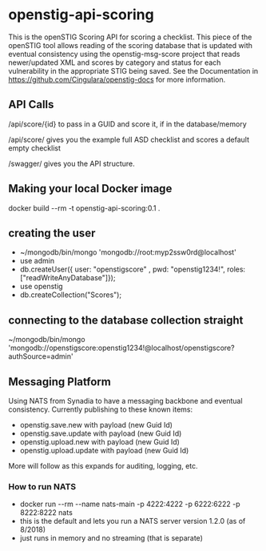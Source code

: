 # openstig-api-scoring
This is the openSTIG Scoring API for scoring a checklist. This piece of the openSTIG tool allows reading of the scoring database that is updated with
eventual consistency using the openstig-msg-score project that reads newer/updated XML and scores by category and status for each vulnerability in the 
appropriate STIG being saved. See the Documentation in https://github.com/Cingulara/openstig-docs for more information.


## API Calls
/api/score/{id} to pass in a GUID and score it, if in the database/memory

/api/score/ gives you the example full ASD checklist and scores a default empty checklist

/swagger/ gives you the API structure.

## Making your local Docker image
docker build --rm -t openstig-api-scoring:0.1 .

## creating the user
* ~/mongodb/bin/mongo 'mongodb://root:myp2ssw0rd@localhost'
* use admin
* db.createUser({ user: "openstigscore" , pwd: "openstig1234!", roles: ["readWriteAnyDatabase"]});
* use openstig
* db.createCollection("Scores");

## connecting to the database collection straight
~/mongodb/bin/mongo 'mongodb://openstigscore:openstig1234!@localhost/openstigscore?authSource=admin'

## Messaging Platform
Using NATS from Synadia to have a messaging backbone and eventual consistency. Currently publishing to these known items:
* openstig.save.new with payload (new Guid Id)
* openstig.save.update with payload (new Guid Id)
* openstig.upload.new with payload (new Guid Id)
* openstig.upload.update with payload (new Guid Id)

More will follow as this expands for auditing, logging, etc.

### How to run NATS
* docker run --rm --name nats-main -p 4222:4222 -p 6222:6222 -p 8222:8222 nats
* this is the default and lets you run a NATS server version 1.2.0 (as of 8/2018)
* just runs in memory and no streaming (that is separate)